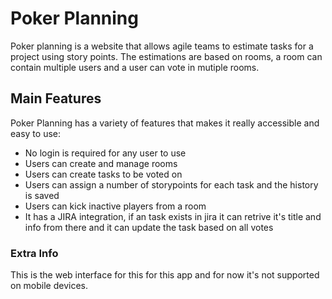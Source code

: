 # Poker Planning

 Poker planning is a website that allows agile teams to estimate tasks for a project using story points. The estimations are based on rooms, a room can contain multiple users and a user can vote in mutiple rooms.
 
 ## Main Features
 
 Poker Planning has a variety of features that makes it really accessible and easy to use:
 
 - No login is required for any user to use
 - Users can create and manage rooms
 - Users can create tasks to be voted on
 - Users can assign a number of storypoints for each task and the history is saved
 - Users can kick inactive players from a room
 - It has a JIRA integration, if an task exists in jira it can retrive it's title and info from there and it can update the task based on all votes
 
 ### Extra Info
 
 This is the web interface for this for this app and for now it's not supported on mobile devices.
